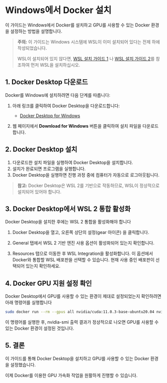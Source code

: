 # Windows에서 Docker 설치

이 가이드는 Windows에서 Docker를 설치하고 GPU를 사용할 수 있는 Docker 환경을 설정하는 방법을 설명합니다.

> **주의:** 이 가이드는 Windows 시스템에 WSL이 이미 설치되어 있다는 전제 하에 작성되었습니다.
>
> WSL이 설치되어 있지 않다면, [WSL 설치 가이드 1](https://github.com/sw-dreamer/wsl-install.git) 나 [WSL 설치 가이드 2](https://docs.microsoft.com/en-us/windows/wsl/install)를 참조하여 먼저 WSL을 설치하십시오.

## 1. Docker Desktop 다운로드

Docker를 Windows에 설치하려면 다음 단계를 따릅니다:

1. 아래 링크를 클릭하여 Docker Desktop을 다운로드합니다:
   - [Docker Desktop for Windows](https://www.docker.com/products/docker-desktop/)

2. 웹 페이지에서 **Download for Windows** 버튼을 클릭하여 설치 파일을 다운로드합니다.

## 2. Docker Desktop 설치

1. 다운로드한 설치 파일을 실행하여 Docker Desktop을 설치합니다.
2. 설치가 완료되면 프로그램을 실행합니다.
3. Docker Desktop을 실행하면 진행 과정 중에 컴퓨터가 자동으로 로그아웃됩니다.

> **참고:** Docker Desktop은 WSL 2를 기반으로 작동하므로, WSL이 정상적으로 설치되어 있어야 합니다.

## 3. Docker Desktop에서 WSL 2 통합 활성화

Docker Desktop을 설치한 후에는 WSL 2 통합을 활성화해야 합니다

1. Docker Desktop을 열고, 오른쪽 상단의 설정(gear 아이콘) 을 클릭합니다.
   
2. General 탭에서 WSL 2 기반 엔진 사용 옵션이 활성화되어 있는지 확인합니다.
   
3. Resources 탭으로 이동한 후 WSL Integration을 활성화합니다.
   이 옵션에서 Docker와 통합할 WSL 배포판을 선택할 수 있습니다.
   현재 사용 중인 배포판이 선택되어 있는지 확인하세요.

## 4. Docker GPU 지원 설정 확인

Docker Desktop에서 GPU를 사용할 수 있는 환경이 제대로 설정되었는지 확인하려면 아래 명령어를 실행합니다

   ```bash
   sudo docker run --rm --gpus all nvidia/cuda:11.0.3-base-ubuntu20.04 nvidia-smi
   ```

이 명령어를 실행한 후, nvidia-smi 출력 결과가 정상적으로 나오면 GPU를 사용할 수 있는 Docker 환경이 설정된 것입니다.

## 5. 결론

이 가이드를 통해 Docker Desktop을 설치하고 GPU를 사용할 수 있는 Docker 환경을 설정했습니다.

이제 Docker를 이용한 GPU 가속화 작업을 원활하게 진행할 수 있습니다.
